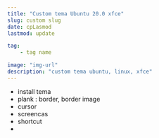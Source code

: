 ```yaml
---
title: "Custom tema Ubuntu 20.0 xfce"
slug: custom slug
date: cpLasmod
lastmod: update

tag:
    - tag name

image: "img-url"
description: "custom tema ubuntu, linux, xfce"
---
```


- install tema
- plank : border, border image
- cursor
- screencas
- shortcut
-

